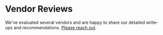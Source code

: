 # Vendor Reviews

We've evaluated several vendors and are happy to share our detailed write-ups and recommendations. [Please reach out](https://www.usdigitalresponse.org/request-help/).


